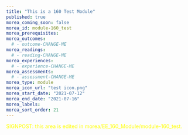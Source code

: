 ```yaml
---
title: "This is a 160 Test Module"
published: true
morea_coming_soon: false
morea_id: module-160_test
morea_prerequisites:
morea_outcomes:
  # - outcome-CHANGE-ME
morea_readings:
  # - reading-CHANGE-ME
morea_experiences:
  # - experience-CHANGE-ME
morea_assessments:
  # - assessment-CHANGE-ME
morea_type: module
morea_icon_url: "test icon.png"
morea_start_date: "2021-07-12"
morea_end_date: "2021-07-16"
morea_labels:
morea_sort_order: 21
---
```


<font color="yellow">SIGNPOST: this area is edited in morea/EE_160_Module/module-160_test.</font>

